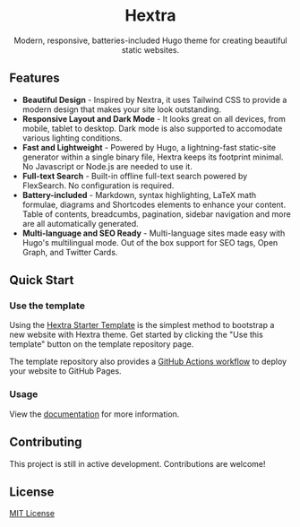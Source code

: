 <p align="center">
  <h1 align="center">Hextra</h1>
  <p align="center">Modern, responsive, batteries-included Hugo theme for creating beautiful static websites.</p>
</p>

## Features

- **Beautiful Design** - Inspired by Nextra, it uses Tailwind CSS to provide a modern design that makes your site look outstanding.
- **Responsive Layout and Dark Mode** - It looks great on all devices, from mobile, tablet to desktop. Dark mode is also supported to accomodate various lighting conditions.
- **Fast and Lightweight** - Powered by Hugo, a lightning-fast static-site generator within a single binary file, Hextra keeps its footprint minimal. No Javascript or Node.js are needed to use it.
- **Full-text Search** - Built-in offline full-text search powered by FlexSearch. No configuration is required.
- **Battery-included** - Markdown, syntax highlighting, LaTeX math formulae, diagrams and Shortcodes elements to enhance your content. Table of contents, breadcumbs, pagination, sidebar navigation and more are all automatically generated.
- **Multi-language and SEO Ready** - Multi-language sites made easy with Hugo's multilingual mode. Out of the box support for SEO tags, Open Graph, and Twitter Cards.

## Quick Start

### Use the template

Using the [Hextra Starter Template](https://github.com/imfing/hextra-starter-template) is the simplest method to bootstrap a new website with Hextra theme. Get started by clicking the "Use this template" button on the template repository page.

The template repository also provides a [GitHub Actions workflow](https://docs.github.com/en/pages/getting-started-with-github-pages/configuring-a-publishing-source-for-your-github-pages-site#publishing-with-a-custom-github-actions-workflow) to deploy your website to GitHub Pages.

### Usage

View the [documentation](https://imfing.github.io/hextra/docs) for more information.

## Contributing

This project is still in active development.
Contributions are welcome!

## License

[MIT License](./LICENSE)
